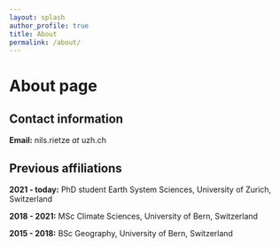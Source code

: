 ```yaml
---
layout: splash
author_profile: true
title: About
permalink: /about/
---
```


# About page

## Contact information
**Email:** nils.rietze *at* uzh.ch

## Previous affiliations
**2021 - today:** PhD student Earth System Sciences, University of Zurich, Switzerland

**2018 - 2021:** MSc Climate Sciences, University of Bern, Switzerland

**2015 - 2018:** BSc Geography, University of Bern, Switzerland
